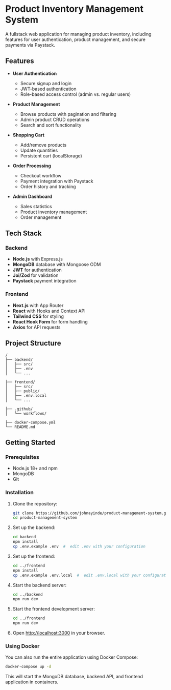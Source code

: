 # Product Inventory Management System

A fullstack web application for managing product inventory, including features for user authentication, product management, and secure payments via Paystack.

## Features

- **User Authentication**

  - Secure signup and login
  - JWT-based authentication
  - Role-based access control (admin vs. regular users)

- **Product Management**

  - Browse products with pagination and filtering
  - Admin product CRUD operations
  - Search and sort functionality

- **Shopping Cart**

  - Add/remove products
  - Update quantities
  - Persistent cart (localStorage)

- **Order Processing**

  - Checkout workflow
  - Payment integration with Paystack
  - Order history and tracking

- **Admin Dashboard**
  - Sales statistics
  - Product inventory management
  - Order management

## Tech Stack

### Backend

- **Node.js** with Express.js
- **MongoDB** database with Mongoose ODM
- **JWT** for authentication
- **Joi/Zod** for validation
- **Paystack** payment integration

### Frontend

- **Next.js** with App Router
- **React** with Hooks and Context API
- **Tailwind CSS** for styling
- **React Hook Form** for form handling
- **Axios** for API requests

## Project Structure

```
/
├── backend/
│   ├── src/
│   ├── .env
│   └── ...

├── frontend/
│   ├── src/
│   ├── public/
│   ├── .env.local
│   └── ...

├── .github/
│   └── workflows/

├── docker-compose.yml
└── README.md
```

## Getting Started

### Prerequisites

- Node.js 18+ and npm
- MongoDB
- Git

### Installation

1. Clone the repository:

   ```bash
   git clone https://github.com/johnayinde/product-management-system.git
   cd product-management-system
   ```

2. Set up the backend:

   ```bash
   cd backend
   npm install
   cp .env.example .env  #  edit .env with your configuration
   ```

3. Set up the frontend:

   ```bash
   cd ../frontend
   npm install
   cp .env.example .env.local  #  edit .env.local with your configuration
   ```

4. Start the backend server:

   ```bash
   cd ../backend
   npm run dev
   ```

5. Start the frontend development server:

   ```bash
   cd ../frontend
   npm run dev
   ```

6. Open [http://localhost:3000](http://localhost:3000) in your browser.

### Using Docker

You can also run the entire application using Docker Compose:

```bash
docker-compose up -d
```

This will start the MongoDB database, backend API, and frontend application in containers.
